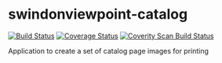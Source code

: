 # swindonviewpoint-catalog

[![Build Status](https://travis-ci.org/alan-parry/swindonviewpoint-catalog.svg?branch=master)](https://travis-ci.org/alan-parry/swindonviewpoint-catalog) [![Coverage Status](https://coveralls.io/repos/github/alan-parry/swindonviewpoint-catalog/badge.svg?branch=master)](https://coveralls.io/github/alan-parry/swindonviewpoint-catalog?branch=master) [![Coverity Scan Build Status](https://scan.coverity.com/projects/8291/badge.svg)](https://scan.coverity.com/projects/alan-parry-swindonviewpoint-catalog)

Application to create a set of catalog page images for printing
